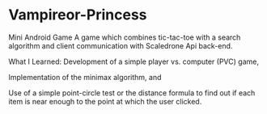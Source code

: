 # Vampireor-Princess
Mini Android Game
A game which combines tic-tac-toe with a search algorithm and client communication with Scaledrone Api back-end.

What I Learned:
Development of a simple player vs. computer (PVC) game, 

Implementation of the minimax algorithm, and

Use of a simple point-circle test or the distance formula to find out if each item is near enough to the point at which the user clicked.
